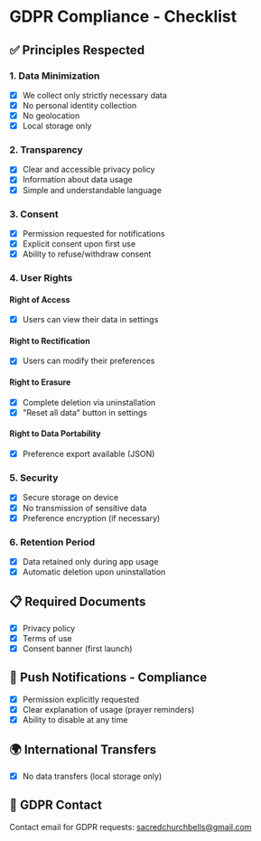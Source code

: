 # GDPR Compliance - Checklist

## ✅ Principles Respected

### 1. Data Minimization
- [x] We collect only strictly necessary data
- [x] No personal identity collection
- [x] No geolocation
- [x] Local storage only

### 2. Transparency
- [x] Clear and accessible privacy policy
- [x] Information about data usage
- [x] Simple and understandable language

### 3. Consent
- [x] Permission requested for notifications
- [x] Explicit consent upon first use
- [x] Ability to refuse/withdraw consent

### 4. User Rights

#### Right of Access
- [x] Users can view their data in settings

#### Right to Rectification
- [x] Users can modify their preferences

#### Right to Erasure
- [x] Complete deletion via uninstallation
- [x] "Reset all data" button in settings

#### Right to Data Portability
- [x] Preference export available (JSON)

### 5. Security
- [x] Secure storage on device
- [x] No transmission of sensitive data
- [x] Preference encryption (if necessary)

### 6. Retention Period
- [x] Data retained only during app usage
- [x] Automatic deletion upon uninstallation

## 📋 Required Documents
- [x] Privacy policy
- [x] Terms of use
- [x] Consent banner (first launch)

## 🔔 Push Notifications - Compliance
- [x] Permission explicitly requested
- [x] Clear explanation of usage (prayer reminders)
- [x] Ability to disable at any time

## 🌍 International Transfers

- [x] No data transfers (local storage only)

## 📧 GDPR Contact

Contact email for GDPR requests: sacredchurchbells@gmail.com
